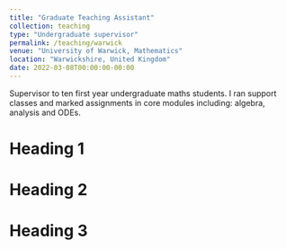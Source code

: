 ```yaml
---
title: "Graduate Teaching Assistant"
collection: teaching
type: "Undergraduate supervisor"
permalink: /teaching/warwick
venue: "University of Warwick, Mathematics"
location: "Warwickshire, United Kingdom"
date: 2022-03-08T00:00:00-00:00
---
```


Supervisor to ten first year undergraduate maths students. I ran support classes and marked assignments in core modules including: algebra, analysis and ODEs.

Heading 1
======

Heading 2
======

Heading 3
======
